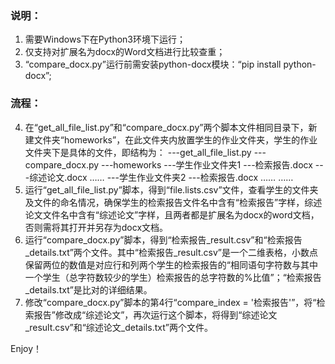 ### 说明：
1. 需要Windows下在Python3环境下运行；
2. 仅支持对扩展名为docx的Word文档进行比较查重；
3. “compare_docx.py”运行前需安装python-docx模块：“pip install python-docx”;

### 流程：
4. 在“get_all_file_list.py”和“compare_docx.py”两个脚本文件相同目录下，新建文件夹“homeworks”，在此文件夹内放置学生的作业文件夹，学生的作业文件夹下是具体的文件，即结构为：
---get_all_file_list.py
---compare_docx.py
---homeworks
    ---学生作业文件夹1
	    ---检索报告.docx
	    ---综述论文.docx
	    ……
    ---学生作业文件夹2
      ---检索报告.docx
      ……
……
5. 运行“get_all_file_list.py”脚本，得到“file.lists.csv”文件，查看学生的文件夹及文件的命名情况，确保学生的检索报告文件名中含有“检索报告”字样，综述论文文件名中含有“综述论文”字样，且两者都是扩展名为docx的word文档，否则需将其打开并另存为docx文档。
6. 运行“compare_docx.py”脚本，得到“检索报告_result.csv”和“检索报告_details.txt”两个文件。其中“检索报告_result.csv”是一个二维表格，小数点保留两位的数值是对应行和列两个学生的检索报告的“相同语句字符数与其中一个学生（总字符数较少的学生）检索报告的总字符数的%比值”；“检索报告_details.txt”是比对的详细结果。
7. 修改“compare_docx.py”脚本的第4行“compare_index = '检索报告'”，将“检索报告”修改成“综述论文”，再次运行这个脚本，将得到“综述论文_result.csv”和“综述论文_details.txt”两个文件。

Enjoy！
